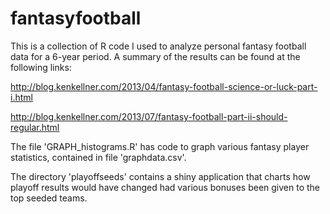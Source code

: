 fantasyfootball
===============

This is a collection of R code I used to analyze personal fantasy football data for a 6-year period. 
A summary of the results can be found at the following links:

http://blog.kenkellner.com/2013/04/fantasy-football-science-or-luck-part-i.html

http://blog.kenkellner.com/2013/07/fantasy-football-part-ii-should-regular.html

The file 'GRAPH_histograms.R' has code to graph various fantasy player statistics, contained in
file 'graphdata.csv'.

The directory 'playoffseeds' contains a shiny application that charts how playoff results
would have changed had various bonuses been given to the top seeded teams.
